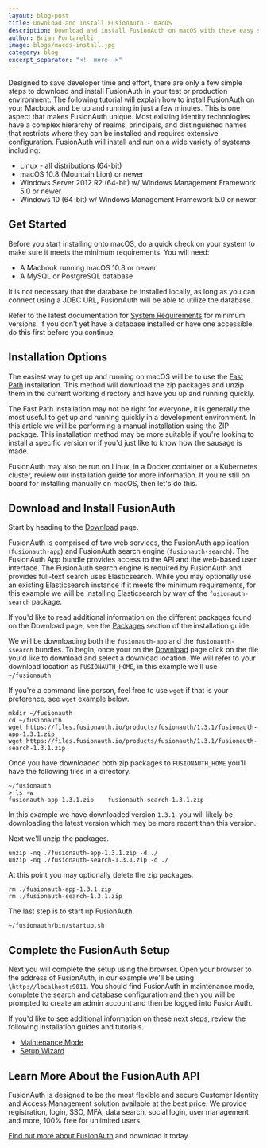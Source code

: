 ```yaml
---
layout: blog-post
title: Download and Install FusionAuth - macOS
description: Download and install FusionAuth on macOS with these easy steps.
author: Brian Pontarelli
image: blogs/macos-install.jpg
category: blog
excerpt_separator: "<!--more-->"
---
```


Designed to save developer time and effort, there are only a few simple steps to download and install FusionAuth in your test or production environment. The following tutorial will explain how to install FusionAuth on your Macbook and be up and running in just a few minutes. This is one aspect that makes FusionAuth unique. Most existing identity technologies have a complex hierarchy of realms, principals, and distinguished names that restricts where they can be installed and requires extensive configuration. FusionAuth will install and run on a wide variety of systems including:

<!--more-->

- Linux - all distributions (64-bit)
- macOS 10.8 (Mountain Lion) or newer
- Windows Server 2012 R2 (64-bit) w/ Windows Management Framework 5.0 or newer
- Windows 10 (64-bit) w/ Windows Management Framework 5.0 or newer

## Get Started

Before you start installing onto macOS, do a quick check on your system to make sure it meets the minimum requirements. You will need:

- A Macbook running macOS 10.8 or newer
- A MySQL or PostgreSQL database

It is not necessary that the database be installed locally, as long as you can connect using a JDBC URL, FusionAuth will be able to utilize the database.

Refer to the latest documentation for [System Requirements](/docs/v1/tech/installation-guide/system-requirements "Visit FusionAuth System Requirements") for minimum versions. If you don't yet have a database installed or have one accessible, do this first before you continue.

## Installation Options

The easiest way to get up and running on macOS will be to use the [Fast Path](/docs/v1/tech/installation-guide/fast-path "Fast Path") installation. This method will download the zip packages and unzip them in the current working directory and have you up and running quickly.

The Fast Path installation may not be right for everyone, it is generally the most useful to get up and running quickly in a development environment. In this article we will be performing a manual installation using the ZIP package. This installation method may be more suitable if you're looking to install a specific version or if you'd just like to know how the sausage is made.

FusionAuth may also be run on Linux, in a Docker container or a Kubernetes cluster, review our installation guide for more information. If you're still on board for installing manually on macOS, then let's do this.

## Download and Install FusionAuth

Start by heading to the [Download](/download) page.

FusionAuth is comprised of two web services, the FusionAuth application (`fusionauth-app`) and FusionAuth search engine (`fusionauth-search`). The FusionAuth App bundle provides access to the API and the web-based user interface. The FusionAuth search engine is required by FusionAuth and provides full-text search uses Elasticsearch. While you may optionally use an existing Elasticsearch instance if it meets the minimum requirements, for this example  we will be installing Elasticsearch by way of the `fusionauth-search` package.

If you'd like to read additional information on the different packages found on the Download page, see the [Packages](/docs/v1/tech/installation-guide/packages) section of the installation guide.

We will be downloading both the `fusionauth-app` and the `fusionauth-ssearch` bundles. To begin, once your on the  [Download](/download) page click on the file you'd like to download and select a download location. We will refer to your download location as `FUSIONAUTH_HOME`, in this example we'll use `~/fusionauth`.

If you're a command line person, feel free to use `wget` if that is your preference, see `wget` example below.

```
mkdir ~/fusionauth
cd ~/fusionauth
wget https://files.fusionauth.io/products/fusionauth/1.3.1/fusionauth-app-1.3.1.zip
wget https://files.fusionauth.io/products/fusionauth/1.3.1/fusionauth-search-1.3.1.zip
```

Once you have downloaded both zip packages to `FUSIONAUTH_HOME` you'll have the following files in a directory.

```
~/fusionauth
> ls -w
fusionauth-app-1.3.1.zip    fusionauth-search-1.3.1.zip
```

In this example we have downloaded version `1.3.1`, you will likely be downloading the latest version which may be more recent than this version.

Next we'll unzip the packages.

```
unzip -nq ./fusionauth-app-1.3.1.zip -d ./
unzip -nq ./fusionauth-search-1.3.1.zip -d ./
```

At this point you may optionally delete the zip packages.

```
rm ./fusionauth-app-1.3.1.zip
rm ./fusionauth-search-1.3.1.zip
```

The last step is to start up FusionAuth.

```
~/fusionauth/bin/startup.sh
```

## Complete the FusionAuth Setup

Next you will complete the setup using the browser. Open your browser to the address of FusionAuth, in our example we'll be using `\http://localhost:9011`. You should find FusionAuth in maintenance mode, complete the search and database configuration and then you will be prompted to create an admin account and then be logged into FusionAuth.

If you'd like to see additional information on these next steps, review the following installation guides and tutorials.

- [Maintenance Mode](/docs/v1/tech/installation-guide/fusionauth-app#maintenance-mode)
- [Setup Wizard](/docs/v1/tech/tutorials/setup-wizard)

## Learn More About the FusionAuth API

FusionAuth is designed to be the most flexible and secure Customer Identity and Access Management solution available at the best price. We provide registration, login, SSO, MFA, data search, social login, user management and more, 100% free for unlimited users.

[Find out more about FusionAuth](https://fusionauth.io/ "FusionAuth Home") and download it today.
